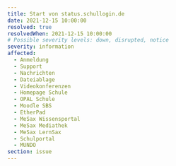 ```yaml
---
title: Start von status.schullogin.de 
date: 2021-12-15 10:00:00 
resolved: true
resolvedWhen: 2021-12-15 10:00:00 
# Possible severity levels: down, disrupted, notice
severity: information
affected:
  - Anmeldung
  - Support
  - Nachrichten
  - Dateiablage
  - Videokonferenzen
  - Homepage Schule
  - OPAL Schule
  - Moodle SBS
  - EtherPad
  - MeSax Wissensportal
  - MeSax Mediathek
  - MeSax LernSax
  - Schulportal
  - MUNDO
section: issue
---
```


 
